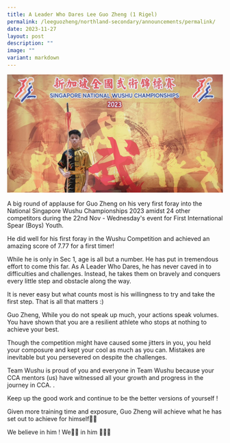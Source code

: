 ```yaml
---
title: A Leader Who Dares Lee Guo Zheng (1 Rigel)
permalink: /leeguozheng/northland-secondary/announcements/permalink/
date: 2023-11-27
layout: post
description: ""
image: ""
variant: markdown
---
```

![](/images/WhatsApp_Image_2023_11_23_at_12_25_00_PM.jpeg)

A big round of applause for Guo Zheng on his very first foray into the National Singapore Wushu Championships 2023 amidst 24 other competitors during the 22nd Nov - Wednesday's event for First International Spear (Boys) Youth.

He did well for his first foray in the Wushu Competition and achieved an amazing score of 7.77 for a first timer!

While he is only in Sec 1, age is all but a number. He has put in tremendous effort to come this far. As A Leader Who Dares, he has never caved in to difficulties and challenges. Instead, he takes them on bravely and conquers every little step and obstacle along the way.

It is never easy but what counts most is his willingness to try and take the first step. That is all that matters :)

Guo Zheng, 
While you do not speak up much, your actions speak volumes. You have shown that you are a resilient athlete who stops at nothing to achieve your best.

Though the competition might have caused some jitters in you, you held your composure and kept your cool as much as you can. Mistakes are inevitable but you persevered on despite the challenges. 

Team Wushu is proud of you and everyone in Team Wushu because your CCA mentors (us) have witnessed all your growth and progress in the journey in CCA. .

Keep up the good work and continue to be the better versions of yourself !

Given more training time and exposure, Guo Zheng will achieve what he has set out to achieve for himself🙏🏼

We believe in him !
We🐝🍀 in him 🙆🏻‍♀️